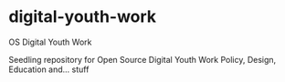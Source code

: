 # digital-youth-work
OS Digital Youth Work

Seedling repository for Open Source Digital Youth Work Policy, Design, Education and... stuff
